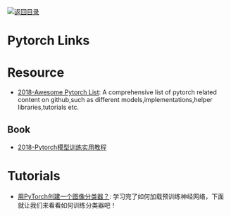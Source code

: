 [![返回目录](https://user-images.githubusercontent.com/5803001/38079637-ff0abcf0-3371-11e8-9b76-ad651620afc7.jpg)](https://github.com/wxyyxc1992/Awesome-Links)

# Pytorch Links

# Resource

- [2018-Awesome Pytorch List](https://github.com/bharathgs/Awesome-pytorch-list): A comprehensive list of pytorch related content on github,such as different models,implementations,helper libraries,tutorials etc.

## Book

- [2018-Pytorch模型训练实用教程](https://github.com/tensor-yu/PyTorch_Tutorial)

# Tutorials 

- [用PyTorch创建一个图像分类器？](https://zhuanlan.zhihu.com/p/52838751): 学习完了如何加载预训练神经网络，下面就让我们来看看如何训练分类器吧！